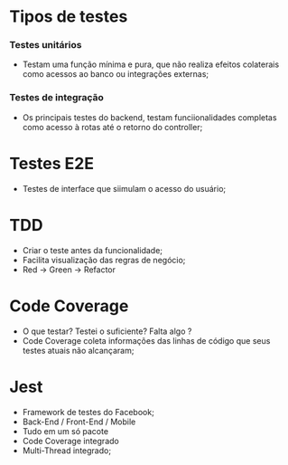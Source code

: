 # Tipos de testes

### Testes unitários

- Testam uma função mínima e pura, que não realiza efeitos colaterais como acessos ao banco ou integrações externas;

### Testes de integração

- Os principais testes do backend, testam funciionalidades completas como acesso à rotas até o retorno do controller;
  
# Testes E2E

- Testes de interface que siimulam o acesso do usuário;

# TDD

- Criar o teste antes da funcionalidade;
- Facilita visualização das regras de negócio;
- Red -> Green -> Refactor
  
# Code Coverage

- O que testar? Testei o suficiente? Falta algo ?
- Code Coverage coleta informações das linhas de código que seus testes atuais não alcançaram;

# Jest

- Framework de testes do Facebook;
- Back-End / Front-End / Mobile
- Tudo em um só pacote
- Code Coverage integrado
- Multi-Thread integrado;
